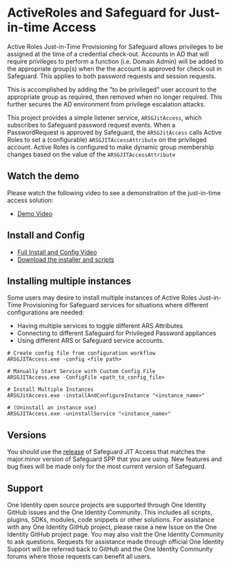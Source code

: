 # ActiveRoles and Safeguard for Just-in-time Access
Active Roles Just-in-Time Provisioning for Safeguard allows privileges to be assigned at the time of a credential check-out.  Accounts in AD that will require privileges to perform a function (i.e. Domain Admin) will be added to the appropriate group(s) when the the account is approved for check out in Safeguard.  This applies to both password requests and session requests. 

This is accomplished by adding the "to be privileged" user account to the appropriate group as required, then removed when no longer required.  This further secures the AD environment from privilege escalation attacks.

This project provides a simple listener service, `ARSGJitAccess`, which subscribes to Safeguard password request events. When a PasswordRequest is approved by Safeguard, the `ARSGJitAccess` calls Active Roles to set a (configurable) `ARSGJITAccessAttribute` on the privileged account. Active Roles is configured to make dynamic group membership changes based on the value of the `ARSGJITAccessAttribute` 

## Watch the demo
Please watch the following video to see a demonstration of the just-in-time access solution:
* [Demo Video](https://oneidentity.github.io/ActiveRoles-Safeguard-JIT-Access/demo.html "Demo Video")

## Install and Config
* [Full Install and Config Video](https://oneidentity.github.io/ActiveRoles-Safeguard-JIT-Access/install.html "Install Video")
* [Download the installer and scripts](https://github.com/OneIdentity/ActiveRoles-Safeguard-JIT-Access/releases "Release")

## Installing multiple instances
Some users may desire to install multiple instances of Active Roles Just-in-Time Provisioning for Safeguard services for situations where different configurations are needed:
* Having multiple services to toggle different ARS Attributes
* Connecting to different Safeguard for Privileged Password appliances
* Using different ARS or Safeguard service accounts. 
````
# Create config file from configuration workflow
ARSGJITAccess.exe -config <file path>

# Manually Start Service with Custom Config File
ARSGJITAccess.exe -ConfigFile <path_to_config_file>

# Install Multiple Instances
ARSGJitAccess.exe -installAndConfigureInstance "<instance_name>"

# (Uninstall an instance use)
ARSGJITAccess.exe -uninstallService "<instance_name>"
````

## Versions
You should use the [release](https://github.com/OneIdentity/ActiveRoles-Safeguard-JIT-Access/releases) of Safeguard JIT Access that matches the major.minor version of Safeguard SPP that you are using. New features and bug fixes will be made only for the most current version of Safeguard.  

## Support
One Identity open source projects are supported through One Identity GitHub issues and the One Identity Community. This includes all scripts, plugins, SDKs, modules, code snippets or other solutions. For assistance with any One Identity GitHub project, please raise a new Issue on the One Identity GitHub project page. You may also visit the One Identity Community to ask questions. Requests for assistance made through official One Identity Support will be referred back to GitHub and the One Identity Community forums where those requests can benefit all users.
